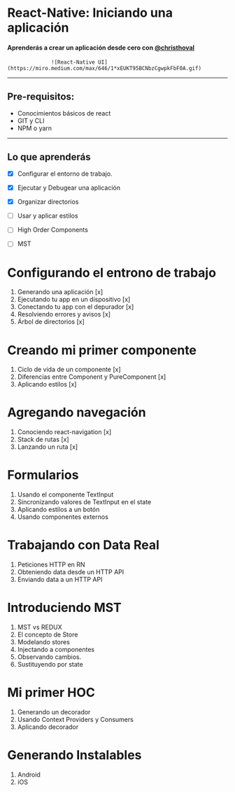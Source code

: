 # React-Native: Iniciando una aplicación
#### Aprenderás a crear un aplicación  desde cero con [@christhoval](christhoval.xyz)


                  ![React-Native UI](https://miro.medium.com/max/646/1*xEUKT95BCNbzCgwpkFbF0A.gif)

- - - -
## Pre-requisitos:
* Conocimientos básicos de react
* GIT y CLI
* NPM o yarn
- - - -

## Lo que aprenderás
- [x] Configurar el entorno de trabajo.
- [x] Ejecutar y Debugear una aplicación
- [x] Organizar directorios
- [ ] Usar y aplicar estilos
- [ ] High Order Components
- [ ] MST


# Configurando  el entrono de trabajo
1. Generando una aplicación [x] 
2. Ejecutando tu app en un dispositivo [x] 
3. Conectando tu app con el depurador [x] 
4. Resolviendo errores y avisos [x] 
5. Árbol de directorios [x] 

# Creando mi primer componente
1. Ciclo de vida de un componente [x] 
2. Diferencias entre Component y PureComponent [x] 
3. Aplicando estilos [x] 

# Agregando navegación
1. Conociendo react-navigation [x] 
2. Stack de rutas [x] 
3. Lanzando un ruta [x] 

# Formularios
1. Usando el componente TextInput
2. Sincronizando  valores de TextInput en el state
3. Aplicando estilos a un botón
4. Usando componentes externos

# Trabajando con Data Real
1. Peticiones HTTP en RN
2. Obteniendo data desde un HTTP API
3. Enviando data a un HTTP API

# Introduciendo MST
1. MST vs REDUX
2. El concepto de Store
3. Modelando stores
4. Injectando a componentes
5. Observando cambios.
6. Sustituyendo por state

# Mi primer HOC
1. Generando un decorador
2. Usando Context Providers y Consumers
3. Aplicando decorador

# Generando Instalables
1. Android
2. iOS

